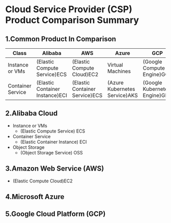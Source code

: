 # Cloud Service Provider (CSP) Product Comparison Summary

## 1.Common Product In Comparison

| Class | Alibaba | AWS | Azure | GCP |
| ----- | ----- | ----- | ----- | ----- |
| Instance or VMs | (Elastic Compute Service)ECS | (Elastic Compute Cloud)EC2 | Virtual Machines | (Google Compute Engine)GCE |
| Container Service | (Elastic Container Instance)ECI | (Elastic Container Service)ECS | (Azure Kubernetes Service)AKS | (Google Kubernetes Engine)GKE |


## 2.Alibaba Cloud

- Instance or VMs
  - (Elastic Compute Service) ECS
- Container Service
  - (Elastic Container Instance) ECI
- Object Storage
  - (Object Storage Service) OSS

## 3.Amazon Web Service (AWS)
- (Elastic Compute Cloud)EC2

## 4.Microsoft Azure

## 5.Google Cloud Platform (GCP)
